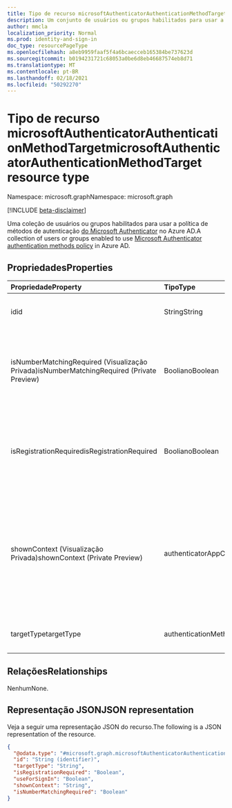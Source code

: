 ```yaml
---
title: Tipo de recurso microsoftAuthenticatorAuthenticationMethodTarget
description: Um conjunto de usuários ou grupos habilitados para usar a política de métodos de autenticação do Microsoft Authenticator.
author: mmcla
localization_priority: Normal
ms.prod: identity-and-sign-in
doc_type: resourcePageType
ms.openlocfilehash: a8eb9959faaf5f4a6bcaecceb165384be737623d
ms.sourcegitcommit: b0194231721c68053a0be6d8eb46687574eb8d71
ms.translationtype: MT
ms.contentlocale: pt-BR
ms.lasthandoff: 02/18/2021
ms.locfileid: "50292270"
---
```

# <a name="microsoftauthenticatorauthenticationmethodtarget-resource-type"></a><span data-ttu-id="455bd-103">Tipo de recurso microsoftAuthenticatorAuthenticationMethodTarget</span><span class="sxs-lookup"><span data-stu-id="455bd-103">microsoftAuthenticatorAuthenticationMethodTarget resource type</span></span>
<span data-ttu-id="455bd-104">Namespace: microsoft.graph</span><span class="sxs-lookup"><span data-stu-id="455bd-104">Namespace: microsoft.graph</span></span>

[!INCLUDE [beta-disclaimer](../../includes/beta-disclaimer.md)]

<span data-ttu-id="455bd-105">Uma coleção de usuários ou grupos habilitados para usar a política de métodos de autenticação [do Microsoft Authenticator](../resources/microsoftAuthenticatorAuthenticationMethodConfiguration.md) no Azure AD.</span><span class="sxs-lookup"><span data-stu-id="455bd-105">A collection of users or groups enabled to use [Microsoft Authenticator authentication methods policy](../resources/microsoftAuthenticatorAuthenticationMethodConfiguration.md) in Azure AD.</span></span>

## <a name="properties"></a><span data-ttu-id="455bd-106">Propriedades</span><span class="sxs-lookup"><span data-stu-id="455bd-106">Properties</span></span>
|<span data-ttu-id="455bd-107">Propriedade</span><span class="sxs-lookup"><span data-stu-id="455bd-107">Property</span></span>|<span data-ttu-id="455bd-108">Tipo</span><span class="sxs-lookup"><span data-stu-id="455bd-108">Type</span></span>|<span data-ttu-id="455bd-109">Descrição</span><span class="sxs-lookup"><span data-stu-id="455bd-109">Description</span></span>|
|:---|:---|:---|
|<span data-ttu-id="455bd-110">id</span><span class="sxs-lookup"><span data-stu-id="455bd-110">id</span></span>|<span data-ttu-id="455bd-111">String</span><span class="sxs-lookup"><span data-stu-id="455bd-111">String</span></span>|<span data-ttu-id="455bd-112">ID do objeto de um usuário ou grupo do Azure AD.</span><span class="sxs-lookup"><span data-stu-id="455bd-112">Object ID of an Azure AD user or group.</span></span>|
|<span data-ttu-id="455bd-113">isNumberMatchingRequired (Visualização Privada)</span><span class="sxs-lookup"><span data-stu-id="455bd-113">isNumberMatchingRequired (Private Preview)</span></span>|<span data-ttu-id="455bd-114">Booliano</span><span class="sxs-lookup"><span data-stu-id="455bd-114">Boolean</span></span>|<span data-ttu-id="455bd-115">Exigir que o usuário corresponder ao número exibido na página de login para aprovar a notificação MFA.</span><span class="sxs-lookup"><span data-stu-id="455bd-115">Require the user to match the number displayed on the sign-in page to approve the MFA notification.</span></span>|
|<span data-ttu-id="455bd-116">isRegistrationRequired</span><span class="sxs-lookup"><span data-stu-id="455bd-116">isRegistrationRequired</span></span>|<span data-ttu-id="455bd-117">Booliano</span><span class="sxs-lookup"><span data-stu-id="455bd-117">Boolean</span></span>|<span data-ttu-id="455bd-118">Determina se o usuário é imposto a registrar o método de autenticação.</span><span class="sxs-lookup"><span data-stu-id="455bd-118">Determines whether the user is enforced to register the authentication method.</span></span> <span data-ttu-id="455bd-119">*Sem suporte.*</span><span class="sxs-lookup"><span data-stu-id="455bd-119">*Not supported*.</span></span> |
|<span data-ttu-id="455bd-120">shownContext (Visualização Privada)</span><span class="sxs-lookup"><span data-stu-id="455bd-120">shownContext (Private Preview)</span></span>|<span data-ttu-id="455bd-121">authenticatorAppContextType</span><span class="sxs-lookup"><span data-stu-id="455bd-121">authenticatorAppContextType</span></span>|<span data-ttu-id="455bd-122">Determina quais tipos de contexto sobre a entrar devem ser mostrados para o usuário no corpo da notificação.</span><span class="sxs-lookup"><span data-stu-id="455bd-122">Determines what types of context about the sign-in should be shown to the user in the body of the notification.</span></span> <span data-ttu-id="455bd-123">Os valores possíveis são: `location` e `app`.</span><span class="sxs-lookup"><span data-stu-id="455bd-123">Possible values are: `location`, `app`.</span></span>|
|<span data-ttu-id="455bd-124">targetType</span><span class="sxs-lookup"><span data-stu-id="455bd-124">targetType</span></span>|<span data-ttu-id="455bd-125">authenticationMethodTargetType</span><span class="sxs-lookup"><span data-stu-id="455bd-125">authenticationMethodTargetType</span></span>| <span data-ttu-id="455bd-126">Os valores possíveis são: `null`, `user`, `group`.</span><span class="sxs-lookup"><span data-stu-id="455bd-126">Possible values are: `null`, `user`, `group`.</span></span>|

## <a name="relationships"></a><span data-ttu-id="455bd-127">Relações</span><span class="sxs-lookup"><span data-stu-id="455bd-127">Relationships</span></span>
<span data-ttu-id="455bd-128">Nenhum</span><span class="sxs-lookup"><span data-stu-id="455bd-128">None.</span></span>

## <a name="json-representation"></a><span data-ttu-id="455bd-129">Representação JSON</span><span class="sxs-lookup"><span data-stu-id="455bd-129">JSON representation</span></span>
<span data-ttu-id="455bd-130">Veja a seguir uma representação JSON do recurso.</span><span class="sxs-lookup"><span data-stu-id="455bd-130">The following is a JSON representation of the resource.</span></span>
<!-- {
  "blockType": "resource",
  "keyProperty": "id",
  "@odata.type": "microsoft.graph.microsoftAuthenticatorAuthenticationMethodTarget",
  "baseType": "microsoft.graph.authenticationMethodTarget",
  "openType": false
}
-->
``` json
{
  "@odata.type": "#microsoft.graph.microsoftAuthenticatorAuthenticationMethodTarget",
  "id": "String (identifier)",
  "targetType": "String",
  "isRegistrationRequired": "Boolean",
  "useForSignIn": "Boolean",
  "shownContext": "String",
  "isNumberMatchingRequired": "Boolean"
}
```

